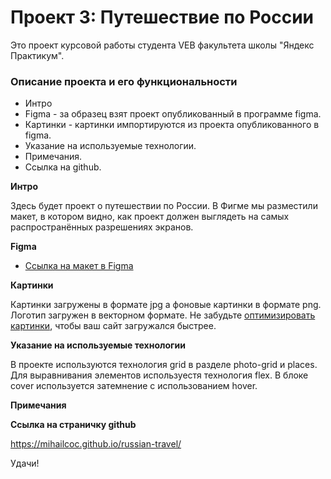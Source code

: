 # Проект 3: Путешествие по России
Это проект курсовой работы студента VEB факультета школы "Яндекс Практикум".
### Описание проекта и его функциональности
* Интро
* Figma - за образец взят проект опубликованный в программе figma.
* Картинки - картинки импортируются из проекта опубликованного в figma.
* Указание на используемые технологии.
* Примечания.
* Ссылка на github.

**Интро**

Здесь будет проект о путешествии по России.
В Фигме мы разместили макет, в котором видно, как проект должен выглядеть на самых распространённых разрешениях экранов.

**Figma**

* [Ссылка на макет в Figma](https://www.figma.com/file/5S2WSbEFL6awjVWJ0NWL8Q/Sprint-3_-Russia-_-desktop-mobile?node-id=28503%3A0)

**Картинки**

Картинки загружены в формате jpg а фоновые картинки в формате png.
Логотип загружен в векторном формате.
Не забудьте [оптимизировать картинки](https://tinypng.com/), чтобы ваш сайт загружался быстрее.

**Указание на используемые технологии**

В проекте используются технология grid в разделе photo-grid и places.
Для выравнивания элементов используестя технология flex.
В блоке cover используется затемнение с использованием hover.

**Примечания**

**Ссылка на страничку github**

https://mihailcoc.github.io/russian-travel/

Удачи!
